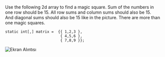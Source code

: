 Use the following 2d array to find a magic square. Sum of the numbers in one row should be 15. All row sums and column sums should also be 15. And diagonal sums should also be 15 like in the picture. There are more than one magic squares.

    static int[,] matrix =  {{ 1,2,3 },
                             { 4,5,6 },
                             { 7,8,9 }};


![Ekran Alıntısı](https://github.com/erolcum/Csharp-Challenges/assets/110387801/6147f4d0-1af9-4b66-bf54-f0f14098f903)
